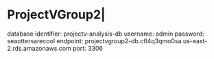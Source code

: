 # ProjectVGroup2|
database identifier: projectv-analysis-db
username: admin
password: seaottersarecool
endpoint: projectvgroup2-db.cfl4q3qmo0sa.us-east-2.rds.amazonaws.com
port: 3306
